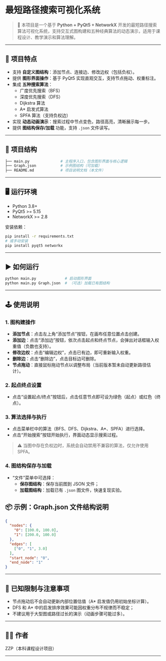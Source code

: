 # 最短路径搜索可视化系统

> 🚀 本项目是一个基于 **Python + PyQt5 + NetworkX** 开发的最短路径搜索算法可视化系统，支持交互式图构建和五种经典算法的动态演示，适用于课程设计、教学演示和算法理解。

---

## 📌 项目特点

- 支持 **自定义图结构**：添加节点、连接边、修改边权（包括负权）。
- 提供 **图形界面操作**：基于 PyQt5 实现直观交互，支持节点拖动、权重标注。
- 集成 **五种搜索算法**：
  - 广度优先搜索（BFS）
  - 深度优先搜索（DFS）
  - Dijkstra 算法
  - A\* 启发式算法
  - SPFA 算法（支持负权边）
- 实现 **动态动画演示**：搜索过程中节点变色，路径高亮，清晰展示每一步。
- 提供 **图结构保存/加载** 功能，支持 `.json` 文件读写。

---

## 📁 项目结构

```bash
├── main.py              # 主程序入口，包含图形界面与核心逻辑
├── Graph.json           # 示例图结构（可加载）
├── README.md            # 项目说明文档（本文件）
```

---

## 🖥️ 运行环境

- Python 3.8+
- PyQt5 >= 5.15
- NetworkX >= 2.8

安装依赖：

```bash
pip install -r requirements.txt
# 或手动安装
pip install pyqt5 networkx
```

---

## ▶️ 如何运行

```bash
python main.py             # 启动图形界面
python main.py Graph.json  # （可选）加载已有图结构
```

---

## 🕹️ 使用说明

### 1. 图构建操作

- **添加节点**：点击左上角“添加节点”按钮，在画布任意位置点击创建。
- **添加边**：点击“添加边”按钮，依次点击起点和终点节点，会弹出对话框输入权重值（负数也支持）。
- **修改边权**：点击“编辑边权”，点击已有边，即可重新输入权重。
- **删除边**：点击“删除边”，点击目标边可删除。
- **节点拖动**：直接鼠标拖动节点以调整布局（当前版本暂未自动更新路径估计）。

### 2. 起点终点设置

- 点击“设置起点/终点”按钮后，点击任意节点即可设为绿色（起点）或红色（终点）。

### 3. 算法选择与执行

- 点击菜单栏中的算法（BFS、DFS、Dijkstra、A*、SPFA）进行选择。
- 点击“开始搜索”按钮开始执行，界面动态显示搜索过程。

> ⚠️ 当图中存在负权边时，系统会自动禁用不兼容的算法，仅允许使用 SPFA。

### 4. 图结构保存与加载

- “文件”菜单中可选择：
  - **保存图结构**：保存当前图到 JSON 文件；
  - **加载图结构**：加载已有 `.json` 图文件，快速复现实验。


## 📦 示例：Graph.json 文件结构说明

```json
{
  "nodes": {
    "0": [100.0, 100.0],
    "1": [200.0, 100.0]
  },
  "edges": [
    ["0", "1", 3.0]
  ],
  "start_node": "0",
  "end_node": "1"
}
```

---

## 📌 已知限制与注意事项

- 节点拖动后不会自动更新内部位置估值（A\* 启发值仍用初始坐标计算）。
- DFS 和 A\* 中的启发排序效果可能因权重分布不规律而不稳定；
- 不建议用于大型图或路径过长的演示（动画步骤可能过多）。

---

## 🧑‍💻 作者

ZZP（本科课程设计项目）

---
